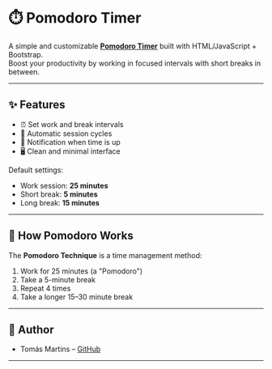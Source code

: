 # ⏱️ Pomodoro Timer

A simple and customizable [**Pomodoro Timer**](https://tomas287.github.io/PomodoroTimer/) built with HTML/JavaScript + Bootstrap.  
Boost your productivity by working in focused intervals with short breaks in between.

---

## ✨ Features

- ⏰ Set work and break intervals  
- 🔄 Automatic session cycles  
- 🔔 Notification when time is up  
- 🖥️ Clean and minimal interface  

Default settings:

* Work session: **25 minutes**
* Short break: **5 minutes**
* Long break: **15 minutes**

---

## 📖 How Pomodoro Works

The **Pomodoro Technique** is a time management method:

1. Work for 25 minutes (a "Pomodoro")
2. Take a 5-minute break
3. Repeat 4 times
4. Take a longer 15–30 minute break

---

## 👤 Author

* Tomás Martins – [GitHub](https://github.com/tomas287)

---

